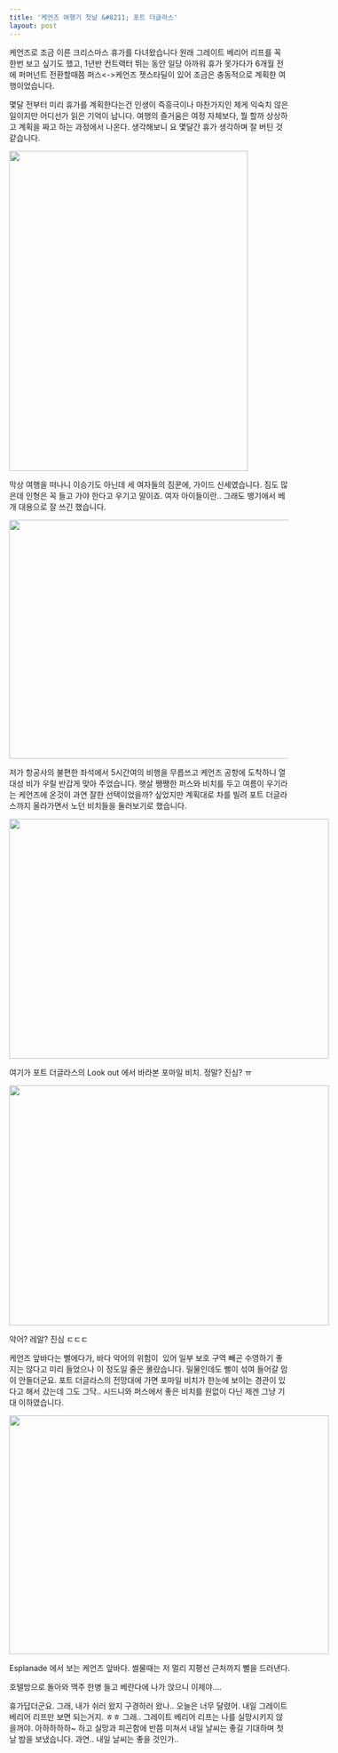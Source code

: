 ```yaml
---
title: '케언즈 여행기 첫날 &#8211; 포트 더글라스'
layout: post
---
```

<p style="text-align: left;">
  케언즈로 조금 이른 크리스마스 휴가를 다녀왔습니다 원래 그레이트 베리어 리프를 꼭 한번 보고 싶기도 했고, 1년반 컨트랙터 뛰는 동안 일당 아까워 휴가 못가다가 6개월 전에 퍼머넌트 전환할때쯤 퍼스<->케언즈 젯스타딜이 있어 조금은 충동적으로 계획한 여행이었습니다.
</p>

몇달 전부터 미리 휴가를 계획한다는건 인생이 즉흥극이나 마찬가지인 제게 익숙치 않은 일이지만 어디선가 읽은 기억이 납니다. 여행의 즐거움은 여정 자체보다, 뭘 할까 상상하고 계획을 짜고 하는 과정에서 나온다. 생각해보니 요 몇달간 휴가 생각하며 잘 버틴 것 같습니다.

<img class="aligncenter" alt="" src="https://fbcdn-sphotos-b-a.akamaihd.net/hphotos-ak-prn2/1474463_10151884120633248_839980918_n.jpg" width="430" height="576" />

막상 여행을 떠나니 이승기도 아닌데 세 여자들의 짐꾼에, 가이드 신세였습니다. 짐도 많은데 인형은 꼭 들고 가야 한다고 우기고 말이죠. 여자 아이들이란.. 그래도 뱅기에서 베개 대용으로 잘 쓰긴 했습니다.

<img class="aligncenter" alt="" src="https://fbcdn-sphotos-d-a.akamaihd.net/hphotos-ak-prn2/1474572_10151884988743248_1573367533_n.jpg" width="576" height="430" />

저가 항공사의 불편한 좌석에서 5시간여의 비행을 무릅쓰고 케언즈 공항에 도착하니 열대성 비가 우릴 반갑게 맞아 주었습니다. 햇살 쨍쨍한 퍼스와 비치를 두고 여름이 우기라는 케언즈에 온것이 과연 잘한 선택이었을까? 싶었지만 계획대로 차를 빌려 포트 더글라스까지 올라가면서 노던 비치들을 둘러보기로 했습니다.

<div style="width: 586px" class="wp-caption aligncenter">
  <img class="  " alt="" src="https://fbcdn-sphotos-e-a.akamaihd.net/hphotos-ak-ash3/1454931_10151888778473248_560557953_n.jpg" width="576" height="432" />
  
  <p class="wp-caption-text">
    여기가 포트 더글라스의 Look out 에서 바라본 포마일 비치. 정말? 진심? ㅠ
  </p>
</div>

<div style="width: 586px" class="wp-caption aligncenter">
  <img alt="" src="https://fbcdn-sphotos-d-a.akamaihd.net/hphotos-ak-prn2/1459126_10151888811438248_280277322_n.jpg" width="576" height="432" />
  
  <p class="wp-caption-text">
    악어? 레알? 진심 ㄷㄷㄷ
  </p>
</div>

<p style="text-align: left;">
  케언즈 앞바다는 뻘에다가, 바다 악어의 위험이  있어 일부 보호 구역 빼곤 수영하기 좋지는 않다고 미리 들었으나 이 정도일 줄은 몰랐습니다. 밀물인데도 뻘이 섞여 들어갈 맘이 안들더군요. 포트 더글라스의 전망대에 가면 포마일 비치가 한눈에 보이는 경관이 있다고 해서 갔는데 그도 그닥.. 시드니와 퍼스에서 좋은 비치를 원없이 다닌 제겐 그냥 기대 이하였습니다.
</p>

<div style="width: 586px" class="wp-caption aligncenter">
  <img class=" " alt="" src="https://fbcdn-sphotos-f-a.akamaihd.net/hphotos-ak-prn2/1455194_10151886216518248_285664339_n.jpg" width="576" height="430" />
  
  <p class="wp-caption-text">
    Esplanade 에서 보는 케언즈 앞바다. 썰물때는 저 멀리 지평선 근처까지 뻘을 드러낸다.
  </p>
</div>

<p style="text-align: left;">
  호텔방으로 돌아와 맥주 한병 들고 베란다에 나가 앉으니 이제야&#8230;.
</p>

휴가답더군요. 그래, 내가 쉬러 왔지 구경하러 왔나.. 오늘은 너무 달렸어. 내일 그레이트 베리어 리프만 보면 되는거지. ㅎㅎ 그래.. 그레이트 베리어 리프는 나를 실망시키지 않을꺼야. 아하하하하~ 하고 실망과 피곤함에 반쯤 미쳐서 내일 날씨는 좋길 기대하며 첫날 밤을 보냈습니다. 과연.. 내일 날씨는 좋을 것인가..